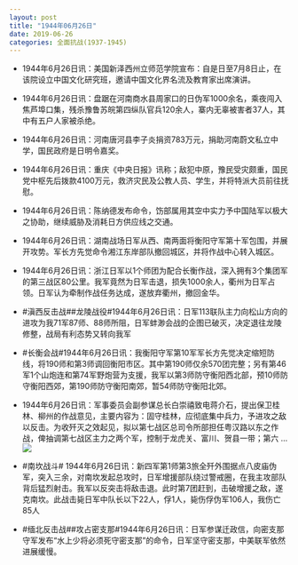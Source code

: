 ```yaml
---
layout: post
title: "1944年06月26日"
date: 2019-06-26
categories: 全面抗战(1937-1945)
---
```


<meta name="referrer" content="no-referrer" />

- 1944年6月26日讯：美国新泽西州立师范学院宣布：自是日至7月8日止，在该院设立中国文化研究班，邀请中国文化界名流及教育家出席演讲。 

- 1944年6月26日讯：盘踞在河南商水县周家口的日伪军1000余名，乘夜闯入焦芦埠口集，残杀豫鲁苏皖第四纵队官兵120余人，寨内无辜被害者37人，其中有五户人家被杀绝。 

- 1944年6月26日讯：河南唐河县李子炎捐资783万元，捐助河南蔚文私立中学，国民政府是日明令嘉奖。 

- 1944年6月26日讯：重庆《中央日报》讯称；敌犯中原，豫民受灾颇重，国民党中枢先后拨款4100万元，救济灾民及公教人员、学生，并将特派大员前往抚慰。 

- 1944年6月26日讯：陈纳德发布命令，饬部属用其空中实力予中国陆军以极大之协助，继续威胁及消耗日方供应线之交通。 

- 1944年6月26日讯：湖南战场日军从西、南两面将衡阳守军第十军包围，并展开攻势。军长方先觉命令湘江东岸部队撤回城区，并将作战中心转入城区。 

- 1944年6月26日讯：浙江日军以1个师团为配合长衡作战，深入拥有3个集团军的第三战区80公里。我军竟然为日军击退，损失1000余人，衢州为日军占领。日军认为牵制作战任务达成，遂放弃衢州，撤回金华。 

- #滇西反击战##龙陵战役#1944年6月26日讯：日军113联队主力向松山方向的进攻为我71军87师、88师所阻，日军蚌渺会战的企图已破灭，决定退往龙陵修整，战局有利态势又转向我军 

- #长衡会战#1944年6月26日讯：我衡阳守军第10军军长方先觉决定缩短防线，将190师和第3师调回衡阳市区。其中第190师仅余570团完整；另有第46军1个山炮连和第74军野炮营为支援，我军以第3师防守衡阳西北部，预10师防守衡阳西郊，第190师防守衡阳南郊，暂54师防守衡阳北郊。 

- 1944年6月26日讯：军事委员会副参谋总长白崇禧致电蒋介石，提出保卫桂林、柳州的作战意见，主要内容为：固守桂林，应彻底集中兵力，予进攻之敌以反击。为收歼灭之效起见，拟以第七战区总司令所部担任粤汉路以东之作战，俾抽调第七战区主力之两个军，控制于龙虎关、富川、贺县一带；第六 ... <br/><img src="https://wx2.sinaimg.cn/large/aca367d8ly1g4ec8weptkj20c80eujrl.jpg" />

- #南坎战斗# 1944年6月26日讯：新四军第1师第3旅全歼外围据点八皮庙伪军，突入三余，对南坎发起总攻时，日军增援部队绕过警戒圈，在我主攻部队背后猛烈射击。我军以反突击将敌击退。此时第7团赶到，击破增援之敌，遂克南坎。此战击毙日军中队长以下22人，俘1人，毙伤俘伪军106人，我伤亡85人 

- #缅北反击战##攻占密支那#1944年6月26日讯：日军参谋迁政信，向密支那守军发布“水上少将必须死守密支那”的命令，日军坚守密支那，中美联军依然进展缓慢。 

